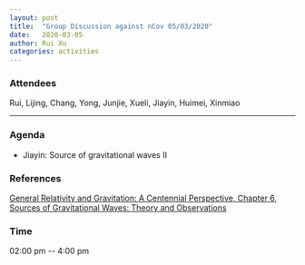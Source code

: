 ```yaml
---
layout: post
title:  "Group Discussion against nCov 05/03/2020"
date:   2020-03-05
author: Rui Xu
categories: activities
---
```



### Attendees

Rui, Lijing, Chang, Yong, Junjie, Xueli, Jiayin, Huimei, Xinmiao


---

### Agenda

- Jiayin: Source of gravitational waves II

### References

[General Relativity and Gravitation: A Centennial Perspective, Chapter 6, Sources of Gravitational Waves: Theory and Observations](https://arxiv.org/abs/1410.7832)


### Time

02:00 pm -- 4:00 pm
